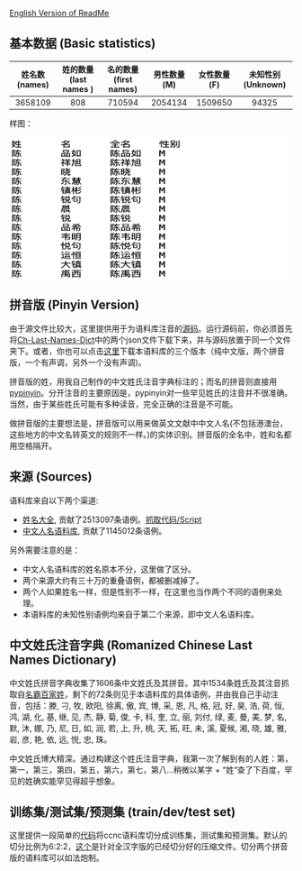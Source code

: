 [English Version of ReadMe](https://github.com/jaaack-wang/ccnc/blob/main/README_EN.md)

## 基本数据 (Basic statistics)
| 姓名数 (names) | 姓的数量 (last names ) | 名的数量 (first names)| 男性数量 (M)| 女性数量 (F) | 未知性别 (Unknown)|
| :---: | :---: | :---: | :---: | :---: | :---: |
| 3658109 | 808 | 710594 | 2054134 | 1509650 | 94325 |

样图：<br><br>
 <img align="center" width='500' height='250' src="https://github.com/jaaack-wang/ccnc/blob/main/sample_img_ch.png">

## 拼音版 (Pinyin Version)
由于源文件比较大，这里提供用于为语料库注音的[源码](https://github.com/jaaack-wang/ccnc/blob/main/Scripts/convert_to_pinyin.py)。运行源码前，你必须首先将[Ch-Last-Names-Dict](https://github.com/jaaack-wang/ccnc/tree/main/Ch-Last-Names-Dict)中的两个json文件下载下来，并与源码放置于同一个文件夹下。或者，你也可以点击[这里](https://drive.google.com/file/d/1Y7INZUv98JFuI09MleZcpiaxqiqTdlUN/view?usp=sharing)下载本语料库的三个版本（纯中文版，两个拼音版，一个有声调，另外一个没有声调)。

拼音版的姓，用我自己制作的中文姓氏注音字典标注的；而名的拼音则直接用[pypinyin](https://github.com/mozillazg/python-pinyin)。分开注音的主要原因是，pypinyin对一些罕见姓氏的注音并不很准确。当然，由于某些姓氏可能有多种读音，完全正确的注音是不可能。

做拼音版的主要想法是，拼音版可以用来做英文文献中中文人名(不包括港澳台，这些地方的中文名转英文的规则不一样。)的实体识别。拼音版的全名中，姓和名都用空格隔开。

## 来源 (Sources)
语料库来自以下两个渠道:
 - [姓名大全](http://www.resgain.net/xmdq.html), 贡献了2513097条语例。[抓取代码/Script](https://github.com/jaaack-wang/ccnc/blob/main/Scripts/namescraping.py)
 - [中文人名语料库](https://github.com/wainshine/Chinese-Names-Corpus), 贡献了1145012条语例。

另外需要注意的是：
- 中文人名语料库的姓名原本不分，这里做了区分。
- 两个来源大约有三十万的重叠语例，都被删减掉了。
- 两个人如果姓名一样，但是性别不一样，在这里也当作两个不同的语例来处理。
- 本语料库的未知性别语例均来自于第二个来源，即中文人名语料库。

## 中文姓氏注音字典 (Romanized Chinese Last Names Dictionary)
中文姓氏拼音字典收集了1606条中文姓氏及其拼音。其中1534条姓氏及其注音抓取自[名霸百家姓](http://bjx.mingba.cn)，剩下的72条则见于本语料库的具体语例，并由我自己手动注音，包括：滕, 刁, 牧, 欧阳, 徐离, 傲, 宾, 博, 采, 恩, 凡, 格, 冠, 好, 昊, 浩, 荷, 恒, 鸿, 湖, 化, 基, 继, 见, 杰, 静, 菊, 俊, 卡, 科, 奎, 立, 丽, 刘付, 绿, 麦, 曼, 美, 梦, 名, 默, 沐, 娜, 乃, 尼, 日, 如, 润, 若, 上, 升, 桃, 天, 拓, 旺, 未, 溪, 夏候, 湘, 晓, 雄, 雅, 岩, 彦, 艳, 依, 远, 悦, 忠, 珠。

中文姓氏博大精深。通过构建这个姓氏注音字典，我第一次了解到有的人姓：第，第一，第三，第四，第五，第六，第七，第八...稍微以某字 + “姓“查了下百度，罕见的姓确实能罕见得超乎想象。

## 训练集/测试集/预测集 (train/dev/test set)
这里提供一段简单的[代码](https://github.com/jaaack-wang/ccnc/blob/main/Scripts/train_dev_test_split.ipynb)将ccnc语料库切分成训练集，测试集和预测集。默认的切分比例为6:2:2，[这个](https://drive.google.com/file/d/1z06MpC1Q0kKjVjCyUtmb2crpSsJ_Tjl4/view)是针对全汉字版的已经切分好的压缩文件。切分两个拼音版的语料库可以如法炮制。
